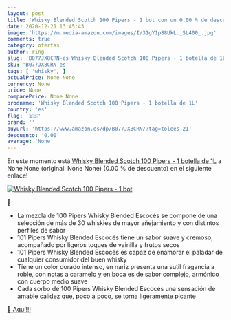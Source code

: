 ```yaml
---
layout: post
title: 'Whisky Blended Scotch 100 Pipers - 1 bot con un 0.00 % de descuento'
date: 2020-12-21 13:45:43
image: 'https://m.media-amazon.com/images/I/31gY1p88UkL._SL400_.jpg'
comments: true
category: ofertas
author: ring
slug: 'B077JX8CRN-es Whisky Blended Scotch 100 Pipers - 1 botella de 1L'
sku: 'B077JX8CRN-es'
tags: [ 'whisky', ]
actualPrice: None None
currency: None
price: None
comparePrice: None None
prodname: 'Whisky Blended Scotch 100 Pipers - 1 botella de 1L'
country: 'es'
flag: '🇪🇸'
brand: ''
buyurl: 'https://www.amazon.es/dp/B077JX8CRN/?tag=tolees-21'
descuento: '0.00'
average: 'None'
---
```


En este momento está [Whisky Blended Scotch 100 Pipers - 1 botella de 1L](https://www.amazon.es/dp/B077JX8CRN/?tag=tolees-21) a None None (original: None None) (0.00 %  de descuento) en el siguiente enlace!

[![Whisky Blended Scotch 100 Pipers - 1 bot](https://m.media-amazon.com/images/I/31gY1p88UkL._SL400_.jpg)](https://www.amazon.es/dp/B077JX8CRN/?tag=tolees-21)

🔎:

- La mezcla de 100 Pipers Whisky Blended Escocés se compone de una selección de más de 30 whiskies de mayor añejamiento y con distintos perfiles de sabor
- 101 Pipers Whisky Blended Escocés tiene un sabor suave y cremoso, acompañado por ligeros toques de vainilla y frutos secos
- 101 Pipers Whisky Blended Escocés es capaz de enamorar el paladar de cualquier consumidor del buen whisky
- Tiene un color dorado intenso, en nariz presenta una sutil fragancia a roble, con notas a caramelo y en boca es de sabor complejo, armónico con cuerpo medio suave
- Cada sorbo de 100 Pipers Whisky Blended Escocés una sensación de amable calidez que, poco a poco, se torna ligeramente picante

[🛒 Aquí!!!](https://www.amazon.es/dp/B077JX8CRN/?tag=tolees-21)
